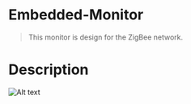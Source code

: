 # Embedded-Monitor

> This monitor is design for the ZigBee network.

# Description

![Alt text](./Pictures/wholeview.png "wholeview")
